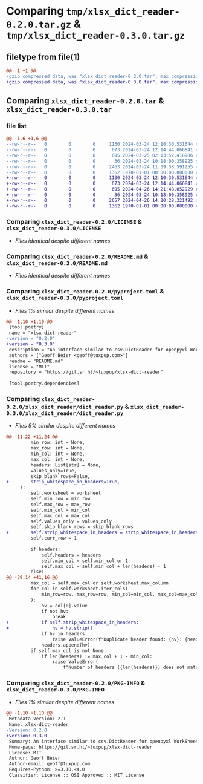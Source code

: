 # Comparing `tmp/xlsx_dict_reader-0.2.0.tar.gz` & `tmp/xlsx_dict_reader-0.3.0.tar.gz`

## filetype from file(1)

```diff
@@ -1 +1 @@
-gzip compressed data, was "xlsx_dict_reader-0.2.0.tar", max compression
+gzip compressed data, was "xlsx_dict_reader-0.3.0.tar", max compression
```

## Comparing `xlsx_dict_reader-0.2.0.tar` & `xlsx_dict_reader-0.3.0.tar`

### file list

```diff
@@ -1,6 +1,6 @@
--rw-r--r--   0        0        0     1130 2024-03-24 12:10:30.531644 xlsx_dict_reader-0.2.0/LICENSE
--rw-r--r--   0        0        0      673 2024-03-24 12:14:44.066841 xlsx_dict_reader-0.2.0/README.md
--rw-r--r--   0        0        0      695 2024-03-25 02:13:52.418986 xlsx_dict_reader-0.2.0/pyproject.toml
--rw-r--r--   0        0        0       36 2024-03-24 10:18:00.358925 xlsx_dict_reader-0.2.0/xlsx_dict_reader/__init__.py
--rw-r--r--   0        0        0     2463 2024-03-24 11:39:58.591255 xlsx_dict_reader-0.2.0/xlsx_dict_reader/dict_reader.py
--rw-r--r--   0        0        0     1362 1970-01-01 00:00:00.000000 xlsx_dict_reader-0.2.0/PKG-INFO
+-rw-r--r--   0        0        0     1130 2024-03-24 12:10:30.531644 xlsx_dict_reader-0.3.0/LICENSE
+-rw-r--r--   0        0        0      673 2024-03-24 12:14:44.066841 xlsx_dict_reader-0.3.0/README.md
+-rw-r--r--   0        0        0      695 2024-04-26 14:21:48.052929 xlsx_dict_reader-0.3.0/pyproject.toml
+-rw-r--r--   0        0        0       36 2024-03-24 10:18:00.358925 xlsx_dict_reader-0.3.0/xlsx_dict_reader/__init__.py
+-rw-r--r--   0        0        0     2657 2024-04-26 14:20:28.321492 xlsx_dict_reader-0.3.0/xlsx_dict_reader/dict_reader.py
+-rw-r--r--   0        0        0     1362 1970-01-01 00:00:00.000000 xlsx_dict_reader-0.3.0/PKG-INFO
```

### Comparing `xlsx_dict_reader-0.2.0/LICENSE` & `xlsx_dict_reader-0.3.0/LICENSE`

 * *Files identical despite different names*

### Comparing `xlsx_dict_reader-0.2.0/README.md` & `xlsx_dict_reader-0.3.0/README.md`

 * *Files identical despite different names*

### Comparing `xlsx_dict_reader-0.2.0/pyproject.toml` & `xlsx_dict_reader-0.3.0/pyproject.toml`

 * *Files 1% similar despite different names*

```diff
@@ -1,10 +1,10 @@
 [tool.poetry]
 name = "xlsx-dict-reader"
-version = "0.2.0"
+version = "0.3.0"
 description = "An interface similar to csv.DictReader for openpyxl WorkSheet objects"
 authors = ["Geoff Beier <geoff@tuxpup.com>"]
 readme = "README.md"
 license = "MIT"
 repository = "https://git.sr.ht/~tuxpup/xlsx-dict-reader"
 
 [tool.poetry.dependencies]
```

### Comparing `xlsx_dict_reader-0.2.0/xlsx_dict_reader/dict_reader.py` & `xlsx_dict_reader-0.3.0/xlsx_dict_reader/dict_reader.py`

 * *Files 9% similar despite different names*

```diff
@@ -11,22 +11,24 @@
         min_row: int = None,
         max_row: int = None,
         min_col: int = None,
         max_col: int = None,
         headers: List[str] = None,
         values_only=True,
         skip_blank_rows=False,
+        strip_whitespace_in_headers=True,
     ):
         self.worksheet = worksheet
         self.min_row = min_row
         self.max_row = max_row
         self.min_col = min_col
         self.max_col = max_col
         self.values_only = values_only
         self.skip_blank_rows = skip_blank_rows
+        self.strip_whitespace_in_headers = strip_whitespace_in_headers
         self.curr_row = 1
 
         if headers:
             self.headers = headers
             self.min_col = self.min_col or 1
             self.max_col = self.min_col + len(headers) - 1
         else:
@@ -39,14 +41,16 @@
         max_col = self.max_col or self.worksheet.max_column
         for col in self.worksheet.iter_cols(
             min_row=row, max_row=row, min_col=min_col, max_col=max_col
         ):
             hv = col[0].value
             if not hv:
                 break
+            if self.strip_whitespace_in_headers:
+                hv = hv.strip()
             if hv in headers:
                 raise ValueError(f"Duplicate header found: {hv}: {headers}")
             headers.append(hv)
         if self.max_col is not None:
             if len(headers) != max_col + 1 - min_col:
                 raise ValueError(
                     f"Number of headers ({len(headers)}) does not match "
```

### Comparing `xlsx_dict_reader-0.2.0/PKG-INFO` & `xlsx_dict_reader-0.3.0/PKG-INFO`

 * *Files 1% similar despite different names*

```diff
@@ -1,10 +1,10 @@
 Metadata-Version: 2.1
 Name: xlsx-dict-reader
-Version: 0.2.0
+Version: 0.3.0
 Summary: An interface similar to csv.DictReader for openpyxl WorkSheet objects
 Home-page: https://git.sr.ht/~tuxpup/xlsx-dict-reader
 License: MIT
 Author: Geoff Beier
 Author-email: geoff@tuxpup.com
 Requires-Python: >=3.10,<4.0
 Classifier: License :: OSI Approved :: MIT License
```


